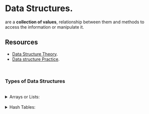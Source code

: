 # Data Structures.

are a **collection of values**, relationship between them and methods to access the information or manipulate it.

## Resources
- [Data Structure Theory](https://github.com/trekhleb/javascript-algorithms).
- [Data structure Practice](https://leetcode.com/explore/learn/).

<br />

### Types of Data Structures

<br />

<details>
	<summary>Arrays or Lists:</summary>

- are ordered collection of information addressed by indexes, There are arrays of type dynamics and statics:

	- statics: A specific amount of memory assigned because of number of data fixed (slots).
	- dynamics: Amount of memory undefined, this allows you to make modifications to them.

</details>

<br />

<details>
	<summary>Hash Tables:</summary>

- associative data structure (key - value) that use a hash function to address the info.

	- This hash function is used to calculate the index where data is stored.
	- Data is stored in slots o buckets in the table, the number of them is arbitrary
		and it is hash function task determine in which slot a element will be placed.

- useful for search info in a big amount of data.

	- If we have a uniform allocation of hashes, the cost of obtaining any data
	it will be uniform too, since it will not depend on the number of items saved
	since with the hash function we can easily obtain the index.
	

- Its main difference with objects is that a key will be 
	converted into a hash trough a particular hash function.

- hash table collision: two keys or more could be allocated with the same hash.

</details>


